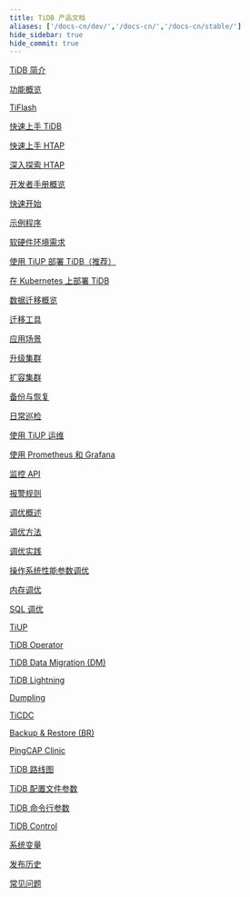 ```yaml
---
title: TiDB 产品文档
aliases: ['/docs-cn/dev/','/docs-cn/','/docs-cn/stable/']
hide_sidebar: true
hide_commit: true
---
```


<LearningPathContainer platform="tidb" title="TiDB" subTitle="TiDB 是 PingCAP 公司自主设计、研发的开源分布式关系型数据库。您可以在这里查看概念介绍、操作指南、应用开发、参考等产品文档。">

<LearningPath label="了解" icon="cloud1">

[TiDB 简介](https://docs.pingcap.com/zh/tidb/dev/overview)

[功能概览](https://docs.pingcap.com/zh/tidb/dev/basic-features)

[TiFlash](https://docs.pingcap.com/zh/tidb/dev/tiflash-overview)

</LearningPath>

<LearningPath label="试用" icon="cloud5">

[快速上手 TiDB](https://docs.pingcap.com/zh/tidb/dev/quick-start-with-tidb)

[快速上手 HTAP](https://docs.pingcap.com/zh/tidb/dev/quick-start-with-htap)

[深入探索 HTAP](https://docs.pingcap.com/zh/tidb/dev/explore-htap)

</LearningPath>

<LearningPath label="开发" icon="doc8">

[开发者手册概览](https://docs.pingcap.com/zh/tidb/dev/dev-guide-overview)

[快速开始](https://docs.pingcap.com/zh/tidb/dev/dev-guide-build-cluster-in-cloud)

[示例程序](https://docs.pingcap.com/zh/tidb/dev/dev-guide-sample-application-spring-boot)

</LearningPath>

<LearningPath label="部署" icon="deploy">

[软硬件环境需求](https://docs.pingcap.com/zh/tidb/dev/hardware-and-software-requirements)

[使用 TiUP 部署 TiDB（推荐）](https://docs.pingcap.com/zh/tidb/dev/production-deployment-using-tiup)

[在 Kubernetes 上部署 TiDB](https://docs.pingcap.com/zh/tidb-in-kubernetes/stable)

</LearningPath>

<LearningPath label="迁移" icon="cloud3">

[数据迁移概览](https://docs.pingcap.com/zh/tidb/dev/migration-overview)

[迁移工具](https://docs.pingcap.com/zh/tidb/dev/migration-tools)

[应用场景](https://docs.pingcap.com/zh/tidb/dev/migrate-aurora-to-tidb)

</LearningPath>

<LearningPath label="运维" icon="maintain">

[升级集群](https://docs.pingcap.com/zh/tidb/dev/upgrade-tidb-using-tiup)

[扩容集群](https://docs.pingcap.com/zh/tidb/dev/scale-tidb-using-tiup)

[备份与恢复](https://docs.pingcap.com/zh/tidb/dev/backup-and-restore-overview)

[日常巡检](https://docs.pingcap.com/zh/tidb/dev/daily-check)

[使用 TiUP 运维](https://docs.pingcap.com/zh/tidb/dev/maintain-tidb-using-tiup)

</LearningPath>

<LearningPath label="监控" icon="cloud6">

[使用 Prometheus 和 Grafana](https://docs.pingcap.com/zh/tidb/dev/tidb-monitoring-framework)

[监控 API](https://docs.pingcap.com/zh/tidb/dev/tidb-monitoring-api)

[报警规则](https://docs.pingcap.com/zh/tidb/dev/alert-rules)

</LearningPath>

<LearningPath label="调优" icon="tidb-cloud-tune">

[调优概述](https://docs.pingcap.com/zh/tidb/dev/performance-tuning-overview)

[调优方法](https://docs.pingcap.com/zh/tidb/dev/performance-tuning-methods)

[调优实践](https://docs.pingcap.com/zh/tidb/dev/performance-tuning-practices)

[操作系统性能参数调优](https://docs.pingcap.com/zh/tidb/dev/tune-operating-system)

[内存调优](https://docs.pingcap.com/zh/tidb/dev/configure-memory-usage)

[SQL 调优](https://docs.pingcap.com/zh/tidb/dev/sql-tuning-overview)

</LearningPath>

<LearningPath label="工具" icon="doc7">

[TiUP](https://docs.pingcap.com/zh/tidb/dev/tiup-overview)

[TiDB Operator](https://docs.pingcap.com/zh/tidb/dev/tidb-operator-overview)

[TiDB Data Migration (DM)](https://docs.pingcap.com/zh/tidb/dev/dm-overview)

[TiDB Lightning](https://docs.pingcap.com/zh/tidb/dev/tidb-lightning-overview)

[Dumpling](https://docs.pingcap.com/zh/tidb/dev/dumpling-overview)

[TiCDC](https://docs.pingcap.com/zh/tidb/dev/ticdc-overview)

[Backup & Restore (BR)](https://docs.pingcap.com/zh/tidb/dev/backup-and-restore-overview)

[PingCAP Clinic](https://docs.pingcap.com/zh/tidb/dev/clinic-introduction)

</LearningPath>

<LearningPath label="参考" icon="cloud-dev">

[TiDB 路线图](https://docs.pingcap.com/zh/tidb/dev/tidb-roadmap)

[TiDB 配置文件参数](https://docs.pingcap.com/zh/tidb/dev/tidb-configuration-file)

[TiDB 命令行参数](https://docs.pingcap.com/zh/tidb/dev/command-line-flags-for-tidb-configuration)

[TiDB Control](https://docs.pingcap.com/zh/tidb/dev/tidb-control)

[系统变量](https://docs.pingcap.com/zh/tidb/dev/system-variables)

[发布历史](https://docs.pingcap.com/zh/tidb/dev/release-notes)

[常见问题](https://docs.pingcap.com/zh/tidb/dev/faq-overview)

</LearningPath>

</LearningPathContainer>
